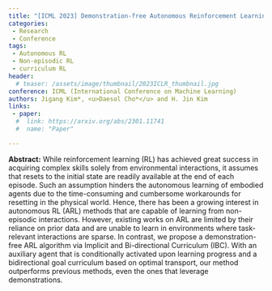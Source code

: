 ```yaml
---
title: "[ICML 2023] Demonstration-free Autonomous Reinforcement Learning via Implicit and Bidirectional Curriculum"
categories:
 - Research
 - Conference
tags:
 - Autonomous RL
 - Non-episodic RL
 - curriculum RL
header:
  # teaser: /assets/image/thumbnail/2023ICLR_thumbnail.jpg
conference: ICML (International Conference on Machine Learning)
authors: Jigang Kim*, <u>Daesol Cho*</u> and H. Jin Kim
links:
 - paper: 
  #  link: https://arxiv.org/abs/2301.11741
  #  name: "Paper"

---
```



**Abstract:** While reinforcement learning (RL) has achieved great success in acquiring complex skills solely from environmental interactions, it assumes that resets to the initial state are readily available at the end of each episode. Such an assumption hinders the autonomous learning of embodied agents due to the time-consuming and cumbersome workarounds for resetting in the physical world. Hence, there has been a growing interest in autonomous RL (ARL) methods that are capable of learning from non-episodic interactions. However, existing works on ARL are limited by their reliance on prior data and are unable to learn in environments where task-relevant interactions are sparse. In contrast, we propose a demonstration-free ARL algorithm via Implicit and Bi-directional Curriculum (IBC). With an auxiliary agent that is conditionally activated upon learning progress and a bidirectional goal curriculum based on optimal transport, our method outperforms previous methods, even the ones that leverage demonstrations.
